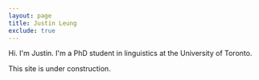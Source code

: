 ```yaml
---
layout: page
title: Justin Leung
exclude: true
---
```


Hi. I'm Justin. I'm a PhD student in linguistics at the University of Toronto.

This site is under construction.
